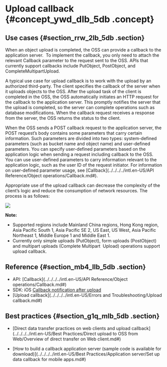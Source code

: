 # Upload callback {#concept_ywd_dlb_5db .concept}

## Use cases {#section_rrw_2lb_5db .section}

When an object upload is completed, the OSS can provide a callback to the application server.  To implement the callback, you only need to attach the relevant Callback parameter to the request sent to the OSS. APIs that currently support callbacks include PutObject, PostObject, and CompleteMultipartUpload.

A typical use case for upload callback is to work with the upload by an authorized third-party. The client specifies the callback of the server when it uploads objects to the OSS. After the upload task of the client is completed in the OSS, the OSS automatically initiates an HTTP request for the callback to the application server. This promptly notifies the server that the upload is completed, so the server can complete operations such as database modifications. When the callback request receives a response from the server, the OSS returns the status to the client.

When the OSS sends a POST callback request to the application server, the POST request’s body contains some parameters that carry certain information. Such parameters are divided into two types: system-defined parameters \(such as bucket name and object name\) and user-defined parameters. You can specify user-defined parameters based on the application logic when sending a request including callback to the OSS.  You can use user-defined parameters to carry information relevant to the application logic, such as the user ID of the request initiator. For information on user-defined parameter usage, see [Callback](../../../../intl.en-US/API Reference/Object operations/Callback.md#).

Appropriate use of the upload callback can decrease the complexity of the client’s logic and reduce the consumption of network resources. The process is as follows:

![](http://static-aliyun-doc.oss-cn-hangzhou.aliyuncs.com/assets/img/4366/15433865111064_en-US.jpg)

**Note:** 

-   Supported regions include Mainland China regions, Hong Kong region, Asia Pacific South 1, Asia Pacific SE 2, US East, US West, Asia Pacific Northeast 1, Middle Europe 1 and Middle East 1.
-   Currently only simple uploads \(PutObject\), form uploads \(PostObject\) and multipart uploads \(Complete Multipart  Upload\) operations support upload callback.

## Reference {#section_mb4_llb_5db .section}

-   API: [Callback](../../../../intl.en-US/API Reference/Object operations/Callback.md#)
-   SDK: iOS [Callback notification after upload](https://www.alibabacloud.com/help/doc-detail/32060.htm)
-   [Upload callback](../../../../intl.en-US/Errors and Troubleshooting/Upload callback.md#)

## Best practices {#section_g1q_mlb_5db .section}

-   [Direct data transfer practices on web clients and upload callback](../../../../intl.en-US/Best Practices/Direct upload to OSS from Web/Overview of direct transfer on Web client.md#)

-   [How to build a callback application server \(sample code is available for download\)](../../../../intl.en-US/Best Practices/Application server/Set up data callback for mobile apps.md#)


